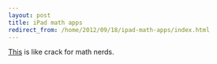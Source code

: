 ```yaml
---
layout: post
title: iPad math apps
redirect_from: /home/2012/09/18/ipad-math-apps/index.html
---
```

<p><a href="http://mathhombre.blogspot.com/2012/08/mathios.html">This</a> is like crack for math nerds.</p>
